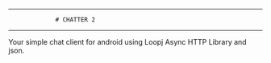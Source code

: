 
--------------------------------------------------
                 # CHATTER 2 
--------------------------------------------------

Your simple chat client for android using Loopj Async HTTP Library and json.
